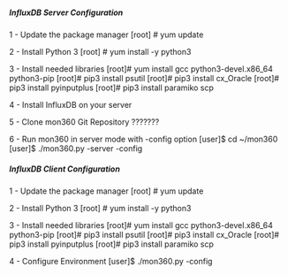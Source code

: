 ##### InfluxDB Server Configuration
1 - Update the package manager
[root] # yum update

2 - Install Python 3
[root] # yum install -y python3

3 - Install needed libraries
[root]# yum install gcc python3-devel.x86_64 python3-pip
[root]# pip3 install psutil
[root]# pip3 install cx_Oracle
[root]# pip3 install pyinputplus
[root]# pip3 install paramiko scp

4 - Install InfluxDB on your server

5 - Clone mon360 Git Repository
???????

6 - Run mon360 in server mode with -config option
[user]$ cd ~/mon360
[user]$ ./mon360.py -server -config


##### InfluxDB Client Configuration
1 - Update the package manager
[root] # yum update

2 - Install Python 3
[root] # yum install -y python3

3 - Install needed libraries
[root]# yum install gcc python3-devel.x86_64 python3-pip
[root]# pip3 install psutil
[root]# pip3 install cx_Oracle
[root]# pip3 install pyinputplus
[root]# pip3 install paramiko scp

4 - Configure Environment
[user]$ ./mon360.py -config
